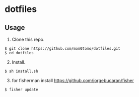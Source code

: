 # dotfiles

## Usage
1. Clone this repo.
```
$ git clone https://github.com/mom0tomo/dotfiles.git
$ cd dotfiles
```

2. Install.
```
$ sh install.sh
```

3. for fisherman
install https://github.com/jorgebucaran/fisher
```
$ fisher update
```

